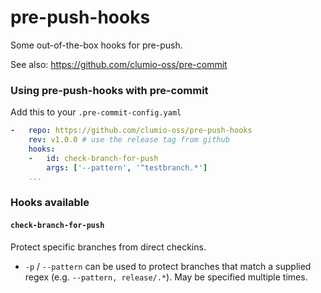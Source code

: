 pre-push-hooks
================

Some out-of-the-box hooks for pre-push.

See also: https://github.com/clumio-oss/pre-commit


### Using pre-push-hooks with pre-commit

Add this to your `.pre-commit-config.yaml`

```yaml
-   repo: https://github.com/clumio-oss/pre-push-hooks
    rev: v1.0.0 # use the release tag from github
    hooks:
    -   id: check-branch-for-push
        args: ['--pattern', '^testbranch.*']
    ...
```

### Hooks available

#### `check-branch-for-push`
Protect specific branches from direct checkins.
  - `-p` / `--pattern` can be used to protect branches that match a supplied regex
    (e.g. `--pattern, release/.*`). May be specified multiple times.
